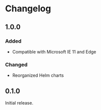 # Changelog

## 1.0.0

### Added

- Compatible with Microsoft IE 11 and Edge

### Changed

- Reorganized Helm charts


## 0.1.0

Initial release.
